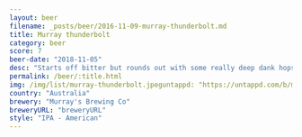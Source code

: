 ```yaml
---
layout: beer
filename: _posts/beer/2016-11-09-murray-thunderbolt.md
title: Murray thunderbolt
category: beer
score: 7
beer-date: "2018-11-05"
desc: "Starts off bitter but rounds out with some really deep dank hops"
permalink: /beer/:title.html
img: /img/list/murray-thunderbolt.jpeguntappd: "https://untappd.com/b/murrays-brewing-co-thunderbolt/1302332"
country: "Australia"
brewery: "Murray's Brewing Co"
breweryURL: "breweryURL"
style: "IPA - American"
---
```

